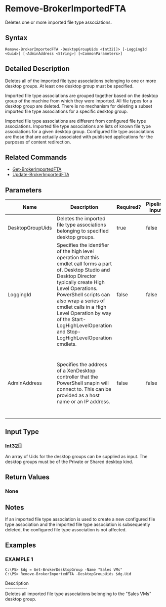 ﻿# Remove-BrokerImportedFTA

   Deletes one or more imported file type associations.

## Syntax
```
Remove-BrokerImportedFTA -DesktopGroupUids <Int32[]> [-LoggingId <Guid>] [-AdminAddress <String>] [<CommonParameters>]
```

## Detailed Description
   Deletes all of the imported file type associations belonging to one or more desktop groups. At least one desktop group must be specified.

Imported file type associations are grouped together based on the desktop group of the machine from which they were imported. All file types for a desktop group are deleted. There is no mechanism for deleting a subset imported file type associations for a specific desktop group.

Imported file type associations are different from configured file type associations. Imported file type associations are lists of known file type associations for a given desktop group. Configured file type associations are those that are actually associated with published applications for the purposes of content redirection.

## Related Commands
  * [Get-BrokerImportedFTA](Get-BrokerImportedFTA/)
  * [Update-BrokerImportedFTA](Update-BrokerImportedFTA/)
## Parameters

| Name   | Description | Required? | Pipeline Input | Default Value |
| --- | --- | --- | --- | --- |
| DesktopGroupUids | Deletes the imported file type associations belonging to specified desktop groups. | true | false |  |
| LoggingId | Specifies the identifier of the high level operation that this cmdlet call forms a part of. Desktop Studio and Desktop Director typically create High Level Operations. PowerShell scripts can also wrap a series of cmdlet calls in a High Level Operation by way of the Start-LogHighLevelOperation and Stop-LogHighLevelOperation cmdlets. | false | false |  |
| AdminAddress | Specifies the address of a XenDesktop controller that the PowerShell snapin will connect to. This can be provided as a host name or an IP address. | false | false | Localhost. Once a value is provided by any cmdlet, this value will become the default. |

## Input Type
### Int32[]
   An array of Uids for the desktop groups can be supplied as input. The desktop groups must be of the Private or Shared desktop kind.
## Return Values
### None
   ## Notes
   If an imported file type association is used to create a new configured file type association and the imported file type association is subsequently deleted, the configured file type association is not affected.
## Examples

### EXAMPLE 1
```
C:\PS> $dg = Get-BrokerDesktopGroup -Name "Sales VMs"
C:\PS> Remove-BrokerImportedFTA -DesktopGroupUids $dg.Uid
```
   Description<br>-----------<br>Deletes all imported file type associations belonging to the "Sales VMs" desktop group.
